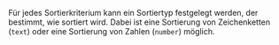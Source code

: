 Für jedes Sortierkriterium kann ein Sortiertyp festgelegt werden, der
bestimmt, wie sortiert wird. Dabei ist eine Sortierung von Zeichenketten
(`text`) oder eine Sortierung von Zahlen (`number`) möglich.